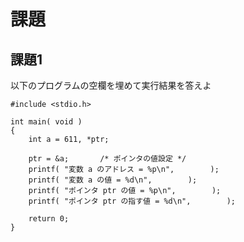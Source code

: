 # 課題

## 課題1

以下のプログラムの空欄を埋めて実行結果を答えよ

```
#include <stdio.h>

int main( void )
{
	int a = 611, *ptr;
	
	ptr = &a;		/* ポインタの値設定 */
	printf( "変数 a のアドレス = %p\n",        );
	printf( "変数 a の値 = %d\n",        );
	printf( "ポインタ ptr の値 = %p\n",        );
	printf( "ポインタ ptr の指す値 = %d\n",        );
	
	return 0;
}
```
